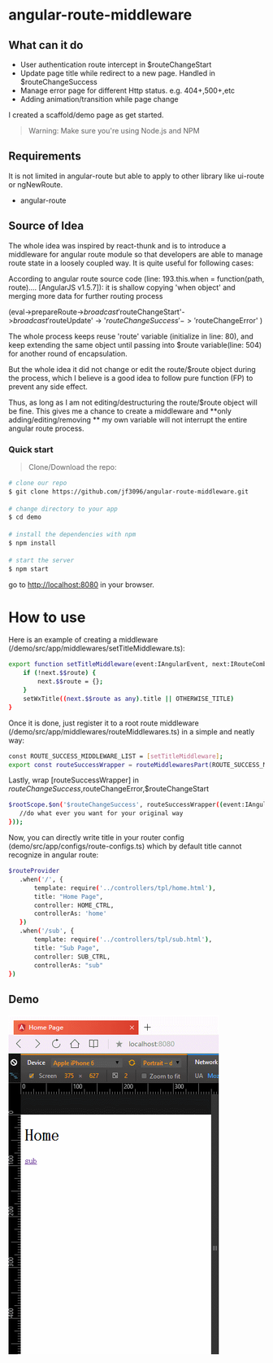 # angular-route-middleware

## What can it do
* User authentication route intercept in $routeChangeStart
* Update page title while redirect to a new page. Handled in $routeChangeSuccess
* Manage error page for different Http status. e.g. 404+,500+,etc
* Adding animation/transition while page change

I created a scaffold/demo page as get started.

>Warning: Make sure you're using Node.js and NPM

## Requirements
It is not limited in angular-route but able to apply to other library like ui-route or ngNewRoute.
* angular-route

## Source of Idea
The whole idea was inspired by react-thunk and is to introduce a middleware for angular route module so that developers are able to manage route state in a loosely coupled way. It is quite useful for following cases:

According to angular route source code (line: 193.this.when = function(path, route).... [AngularJS v1.5.7]): it is shallow copying 'when object' and merging more data for further routing process

(eval->prepareRoute->$broadcast'$routeChangeStart'->$broadcast'$routeUpdate' -> '$routeChangeSuccess'
                                                                             -> '$routeChangeError'
)

The whole process keeps reuse 'route' variable (initialize in line: 80), and keep extending the same object until passing into
$route variable(line: 504) for another round of encapsulation.

But the whole idea it did not change or edit the route/$route object during the process, which I believe is a good idea to follow pure function (FP) to prevent any side effect.

Thus, as long as I am not editing/destructuring the route/$route object will be fine.
This gives me a chance to create a middleware and **only adding/editing/removing ** my own variable will not interrupt the entire angular route process.

### Quick start

> Clone/Download the repo:

```bash
# clone our repo
$ git clone https://github.com/jf3096/angular-route-middleware.git

# change directory to your app
$ cd demo

# install the dependencies with npm
$ npm install

# start the server
$ npm start
```

go to [http://localhost:8080](http://localhost:8080) in your browser.

# How to use
Here is an example of creating a middleware (/demo/src/app/middlewares/setTitleMiddleware.ts):

```bash
export function setTitleMiddleware(event:IAngularEvent, next:IRouteCombination<any>, prev:IRouteCombination<any>) {
    if (!next.$$route) {
        next.$$route = {};
    }
    setWxTitle((next.$$route as any).title || OTHERWISE_TITLE)
}
```

Once it is done, just register it to a root route middleware (/demo/src/app/middlewares/routeMiddlewares.ts) in a simple and neatly way:

```bash
const ROUTE_SUCCESS_MIDDLEWARE_LIST = [setTitleMiddleware];
export const routeSuccessWrapper = routeMiddlewaresPart(ROUTE_SUCCESS_MIDDLEWARE_LIST);
```

Lastly, wrap [routeSuccessWrapper] in $routeChangeSuccess,$routeChangeError,$routeChangeStart
```bash
$rootScope.$on('$routeChangeSuccess', routeSuccessWrapper((event:IAngularEvent, next:IRouteCombination<any>, prev:IRouteCombination<any>)=> {
   //do what ever you want for your original way
}));
```

Now, you can directly write title in your router config (demo/src/app/configs/route-configs.ts) which by default title cannot recognize in angular route:
```bash
$routeProvider
   .when('/', {
       template: require('../controllers/tpl/home.html'),
       title: "Home Page",
       controller: HOME_CTRL,
       controllerAs: 'home'
   })
   .when('/sub', {
       template: require('../controllers/tpl/sub.html'),
       title: "Sub Page",
       controller: SUB_CTRL,
       controllerAs: "sub"
})
```
## Demo
![alt tag](https://raw.githubusercontent.com/jf3096/angular-route-middleware/master/gif/set-title.gif)